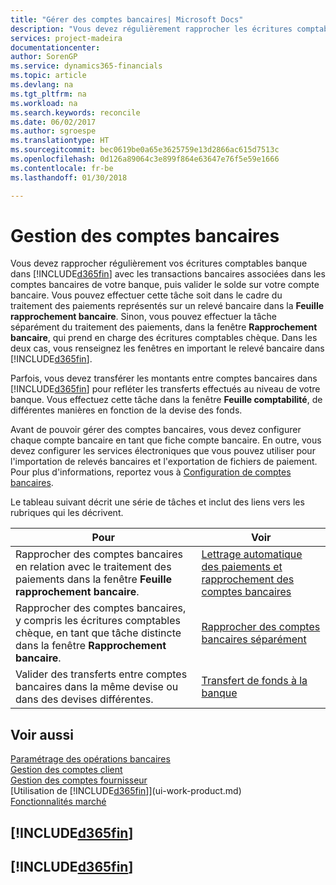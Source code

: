 ```yaml
---
title: "Gérer des comptes bancaires| Microsoft Docs"
description: "Vous devez régulièrement rapprocher les écritures comptables bancaires dans Financials des transactions bancaires associées à vos comptes bancaires."
services: project-madeira
documentationcenter: 
author: SorenGP
ms.service: dynamics365-financials
ms.topic: article
ms.devlang: na
ms.tgt_pltfrm: na
ms.workload: na
ms.search.keywords: reconcile
ms.date: 06/02/2017
ms.author: sgroespe
ms.translationtype: HT
ms.sourcegitcommit: bec0619be0a65e3625759e13d2866ac615d7513c
ms.openlocfilehash: 0d126a89064c3e899f864e63647e76f5e59e1666
ms.contentlocale: fr-be
ms.lasthandoff: 01/30/2018

---
```

# <a name="managing-bank-accounts"></a>Gestion des comptes bancaires
Vous devez rapprocher régulièrement vos écritures comptables banque dans [!INCLUDE[d365fin](includes/d365fin_md.md)] avec les transactions bancaires associées dans les comptes bancaires de votre banque, puis valider le solde sur votre compte bancaire. Vous pouvez effectuer cette tâche soit dans le cadre du traitement des paiements représentés sur un relevé bancaire dans la **Feuille rapprochement bancaire**. Sinon, vous pouvez effectuer la tâche séparément du traitement des paiements, dans la fenêtre **Rapprochement bancaire**, qui prend en charge des écritures comptables chèque. Dans les deux cas, vous renseignez les fenêtres en important le relevé bancaire dans [!INCLUDE[d365fin](includes/d365fin_md.md)].

Parfois, vous devez transférer les montants entre comptes bancaires dans [!INCLUDE[d365fin](includes/d365fin_md.md)] pour refléter les transferts effectués au niveau de votre banque. Vous effectuez cette tâche dans la fenêtre **Feuille comptabilité**, de différentes manières en fonction de la devise des fonds.

Avant de pouvoir gérer des comptes bancaires, vous devez configurer chaque compte bancaire en tant que fiche compte bancaire. En outre, vous devez configurer les services électroniques que vous pouvez utiliser pour l'importation de relevés bancaires et l'exportation de fichiers de paiement. Pour plus d'informations, reportez vous à [Configuration de comptes bancaires](bank-setup-banking.md).

Le tableau suivant décrit une série de tâches et inclut des liens vers les rubriques qui les décrivent.

| Pour | Voir |
| --- | --- |
| Rapprocher des comptes bancaires en relation avec le traitement des paiements dans la fenêtre **Feuille rapprochement bancaire**. |[Lettrage automatique des paiements et rapprochement des comptes bancaires](receivables-apply-payments-auto-reconcile-bank-accounts.md) |
| Rapprocher des comptes bancaires, y compris les écritures comptables chèque, en tant que tâche distincte dans la fenêtre **Rapprochement bancaire**. |[Rapprocher des comptes bancaires séparément](bank-how-reconcile-bank-accounts-separately.md) |
| Valider des transferts entre comptes bancaires dans la même devise ou dans des devises différentes. |[Transfert de fonds à la banque](bank-how-transfer-bank-funds.md) |

## <a name="see-also"></a>Voir aussi
[Paramétrage des opérations bancaires](bank-setup-banking.md)  
[Gestion des comptes client](receivables-manage-receivables.md)  
[Gestion des comptes fournisseur](payables-manage-payables.md)    
[Utilisation de [!INCLUDE[d365fin](includes/d365fin_md.md)]](ui-work-product.md)  
[Fonctionnalités marché](ui-across-business-areas.md)  

## [!INCLUDE[d365fin](includes/free_trial_md.md)]  
## [!INCLUDE[d365fin](includes/training_link_md.md)]

